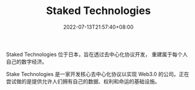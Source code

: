 ﻿---
weight: 
title: "Staked Technologies"
description: "Staked Technologies 位于日本，旨在透过去中心化协议开发， 重建属于每个人自己的数字经济"
date: 2022-07-13T21:57:40+08:00
lastmod: 2022-07-13T16:45:40+08:00
draft: false
authors: ["浮尘"]
featuredImage: "staked-technologies.jpg"
link: "https://stake.co.jp/"
tags: ["研究机构","Staked Technologies"]
categories: ["navigation"]
navigation: ["研究机构"]
lightgallery: true
toc: true
pinned: false
recommend: false
recommend1: false
---
Staked Technologies 位于日本，旨在透过去中心化协议开发， 重建属于每个人自己的数字经济。

Stake Technologies 是一家开发核心去中心化协议以实现 Web3.0 的公司。正在尝试做的是提供允许人们拥有自己的数据、权利和命运的基础设施。